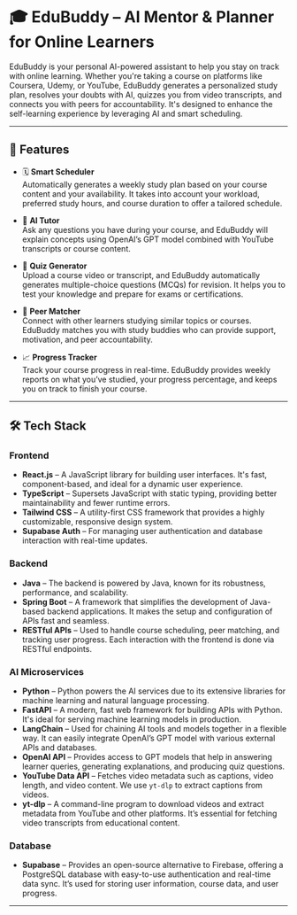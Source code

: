 # 🎓 EduBuddy – AI Mentor & Planner for Online Learners

EduBuddy is your personal AI-powered assistant to help you stay on track with online learning. Whether you're taking a course on platforms like Coursera, Udemy, or YouTube, EduBuddy generates a personalized study plan, resolves your doubts with AI, quizzes you from video transcripts, and connects you with peers for accountability. It's designed to enhance the self-learning experience by leveraging AI and smart scheduling.

---

## 🚀 Features

- 🗓️ **Smart Scheduler**  
  Automatically generates a weekly study plan based on your course content and your availability. It takes into account your workload, preferred study hours, and course duration to offer a tailored schedule.
  
- 🤖 **AI Tutor**  
  Ask any questions you have during your course, and EduBuddy will explain concepts using OpenAI’s GPT model combined with YouTube transcripts or course content.

- 🧠 **Quiz Generator**  
  Upload a course video or transcript, and EduBuddy automatically generates multiple-choice questions (MCQs) for revision. It helps you to test your knowledge and prepare for exams or certifications.

- 👥 **Peer Matcher**  
  Connect with other learners studying similar topics or courses. EduBuddy matches you with study buddies who can provide support, motivation, and peer accountability.

- 📈 **Progress Tracker**  
  Track your course progress in real-time. EduBuddy provides weekly reports on what you’ve studied, your progress percentage, and keeps you on track to finish your course.

---

## 🛠 Tech Stack

### Frontend

- **React.js** – A JavaScript library for building user interfaces. It's fast, component-based, and ideal for a dynamic user experience.
- **TypeScript** – Supersets JavaScript with static typing, providing better maintainability and fewer runtime errors.
- **Tailwind CSS** – A utility-first CSS framework that provides a highly customizable, responsive design system.
- **Supabase Auth** – For managing user authentication and database interaction with real-time updates.

### Backend

- **Java** – The backend is powered by Java, known for its robustness, performance, and scalability.
- **Spring Boot** – A framework that simplifies the development of Java-based backend applications. It makes the setup and configuration of APIs fast and seamless.
- **RESTful APIs** – Used to handle course scheduling, peer matching, and tracking user progress. Each interaction with the frontend is done via RESTful endpoints.

### AI Microservices

- **Python** – Python powers the AI services due to its extensive libraries for machine learning and natural language processing.
- **FastAPI** – A modern, fast web framework for building APIs with Python. It's ideal for serving machine learning models in production.
- **LangChain** – Used for chaining AI tools and models together in a flexible way. It can easily integrate OpenAI’s GPT model with various external APIs and databases.
- **OpenAI API** – Provides access to GPT models that help in answering learner queries, generating explanations, and producing quiz questions.
- **YouTube Data API** – Fetches video metadata such as captions, video length, and video content. We use `yt-dlp` to extract captions from videos.
- **yt-dlp** – A command-line program to download videos and extract metadata from YouTube and other platforms. It’s essential for fetching video transcripts from educational content.

### Database

- **Supabase** – Provides an open-source alternative to Firebase, offering a PostgreSQL database with easy-to-use authentication and real-time data sync. It’s used for storing user information, course data, and user progress.

---
